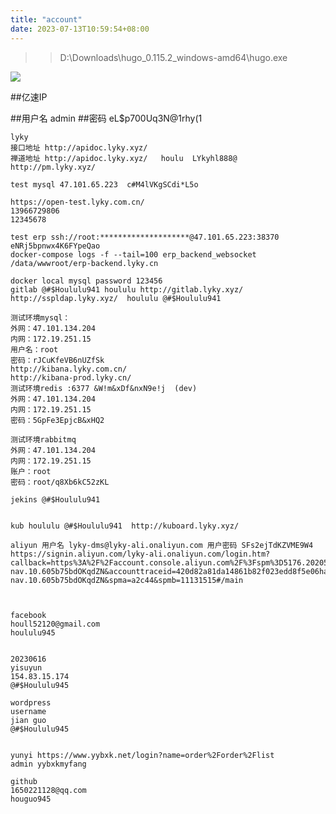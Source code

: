 ```yaml
---
title: "account"
date: 2023-07-13T10:59:54+08:00
---
```

>>D:\Downloads\hugo_0.115.2_windows-amd64\hugo.exe

![](../images/647808a926617.jpg)  

##亿速IP  

[](http://154.83.15.174/)

##用户名
admin
##密码
eL$p700Uq3N@1rhy(1

    lyky
    接口地址 http://apidoc.lyky.xyz/
    禅道地址 http://apidoc.lyky.xyz/   houlu  LYkyhl888@   http://pm.lyky.xyz/
    
    test mysql 47.101.65.223  c#M4lVKgSCdi*L5o
    
    https://open-test.lyky.com.cn/
    13966729806
    12345678
    
    test erp ssh://root:********************@47.101.65.223:38370 eNRj5bpnwx4K6FYpeQao
    docker-compose logs -f --tail=100 erp_backend_websocket
    /data/wwwroot/erp-backend.lyky.cn
    
    docker local mysql password 123456
    gitlab @#$Hoululu941 hoululu http://gitlab.lyky.xyz/
    http://sspldap.lyky.xyz/  hoululu @#$Hoululu941
    
    测试环境mysql：
    外网：47.101.134.204
    内网：172.19.251.15
    用户名：root
    密码：rJCuKfeVB6nUZfSk
    http://kibana.lyky.com.cn/
    http://kibana-prod.lyky.cn/
    测试环境redis :6377 &W!m&xDf&nxN9e!j  (dev)
    外网：47.101.134.204
    内网：172.19.251.15
    密码：5GpFe3EpjcB&xHQ2
    
    测试环境rabbitmq
    外网：47.101.134.204
    内网：172.19.251.15
    账户：root
    密码：root/q8Xb6kC52zKL
    
    jekins @#$Hoululu941
    
    
    kub hoululu @#$Hoululu941  http://kuboard.lyky.xyz/
    
    aliyun 用户名 lyky-dms@lyky-ali.onaliyun.com 用户密码 SFs2ejTdKZVME9W4 https://signin.aliyun.com/lyky-ali.onaliyun.com/login.htm?callback=https%3A%2F%2Faccount.console.aliyun.com%2F%3Fspm%3D5176.2020520169.top-nav.10.605b75bdOKqdZN&accounttraceid=420d82a81da14861b82f023edd8f5e06hanp&cspNonce=Q2e4ce2GpU&oauth_callback=https%3A%2F%2Faccount.console.aliyun.com%2F%3Fspm%3D5176.2020520169.top-nav.10.605b75bdOKqdZN&spma=a2c44&spmb=11131515#/main
    
    
    
    facebook
    houll52120@gmail.com
    hoululu945
    
    
    20230616
    yisuyun
    154.83.15.174
    @#$Hoululu945
    
    wordpress
    username
    jian guo
    @#$Hoululu945
    
    
    yunyi https://www.yybxk.net/login?name=order%2Forder%2Flist
    admin yybxkmyfang
    
    github
    1650221128@qq.com
    houguo945
